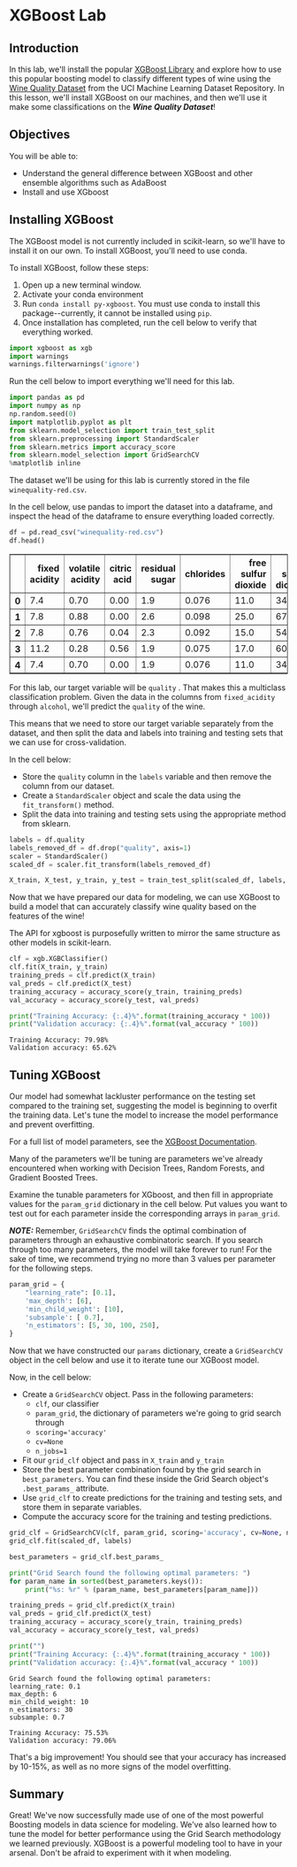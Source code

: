 
# XGBoost Lab

## Introduction

In this lab, we'll install the popular [XGBoost Library](http://xgboost.readthedocs.io/en/latest/index.html) and explore how to use this popular boosting model to classify different types of wine using the [Wine Quality Dataset](https://archive.ics.uci.edu/ml/datasets/wine+quality) from the UCI Machine Learning Dataset Repository.  In this lesson, we'll install XGBoost on our machines, and then we'll use it make some classifications on the **_Wine Quality Dataset_**!

## Objectives

You will be able to:

* Understand the general difference between XGBoost and other ensemble algorithms such as AdaBoost
* Install and use XGboost

## Installing XGBoost

The XGBoost model is not currently included in scikit-learn, so we'll have to install it on our own.  To install XGBoost, you'll need to use conda. 

To install XGBoost, follow these steps:

1. Open up a new terminal window.
2. Activate your conda environment
3. Run `conda install py-xgboost`. You must use conda to install this package--currently, it cannot be installed using `pip`. 
4. Once installation has completed, run the cell below to verify that everything worked. 


```python
import xgboost as xgb
import warnings
warnings.filterwarnings('ignore')
```

Run the cell below to import everything we'll need for this lab. 


```python
import pandas as pd
import numpy as np
np.random.seed(0)
import matplotlib.pyplot as plt
from sklearn.model_selection import train_test_split
from sklearn.preprocessing import StandardScaler
from sklearn.metrics import accuracy_score
from sklearn.model_selection import GridSearchCV
%matplotlib inline
```

The dataset we'll be using for this lab is currently stored in the file `winequality-red.csv`.  

In the cell below, use pandas to import the dataset into a dataframe, and inspect the head of the dataframe to ensure everything loaded correctly. 


```python
df = pd.read_csv("winequality-red.csv")
df.head()
```




<div>
<style scoped>
    .dataframe tbody tr th:only-of-type {
        vertical-align: middle;
    }

    .dataframe tbody tr th {
        vertical-align: top;
    }

    .dataframe thead th {
        text-align: right;
    }
</style>
<table border="1" class="dataframe">
  <thead>
    <tr style="text-align: right;">
      <th></th>
      <th>fixed acidity</th>
      <th>volatile acidity</th>
      <th>citric acid</th>
      <th>residual sugar</th>
      <th>chlorides</th>
      <th>free sulfur dioxide</th>
      <th>total sulfur dioxide</th>
      <th>density</th>
      <th>pH</th>
      <th>sulphates</th>
      <th>alcohol</th>
      <th>quality</th>
    </tr>
  </thead>
  <tbody>
    <tr>
      <th>0</th>
      <td>7.4</td>
      <td>0.70</td>
      <td>0.00</td>
      <td>1.9</td>
      <td>0.076</td>
      <td>11.0</td>
      <td>34.0</td>
      <td>0.9978</td>
      <td>3.51</td>
      <td>0.56</td>
      <td>9.4</td>
      <td>5</td>
    </tr>
    <tr>
      <th>1</th>
      <td>7.8</td>
      <td>0.88</td>
      <td>0.00</td>
      <td>2.6</td>
      <td>0.098</td>
      <td>25.0</td>
      <td>67.0</td>
      <td>0.9968</td>
      <td>3.20</td>
      <td>0.68</td>
      <td>9.8</td>
      <td>5</td>
    </tr>
    <tr>
      <th>2</th>
      <td>7.8</td>
      <td>0.76</td>
      <td>0.04</td>
      <td>2.3</td>
      <td>0.092</td>
      <td>15.0</td>
      <td>54.0</td>
      <td>0.9970</td>
      <td>3.26</td>
      <td>0.65</td>
      <td>9.8</td>
      <td>5</td>
    </tr>
    <tr>
      <th>3</th>
      <td>11.2</td>
      <td>0.28</td>
      <td>0.56</td>
      <td>1.9</td>
      <td>0.075</td>
      <td>17.0</td>
      <td>60.0</td>
      <td>0.9980</td>
      <td>3.16</td>
      <td>0.58</td>
      <td>9.8</td>
      <td>6</td>
    </tr>
    <tr>
      <th>4</th>
      <td>7.4</td>
      <td>0.70</td>
      <td>0.00</td>
      <td>1.9</td>
      <td>0.076</td>
      <td>11.0</td>
      <td>34.0</td>
      <td>0.9978</td>
      <td>3.51</td>
      <td>0.56</td>
      <td>9.4</td>
      <td>5</td>
    </tr>
  </tbody>
</table>
</div>



For this lab, our target variable will be `quality` .  That makes this a multiclass classification problem. Given the data in the columns from `fixed_acidity` through `alcohol`, we'll predict the `quality` of the wine.  

This means that we need to store our target variable separately from the dataset, and then split the data and labels into training and testing sets that we can use for cross-validation. 

In the cell below:

* Store the `quality` column in the `labels` variable and then remove the column from our dataset.  
* Create a `StandardScaler` object and scale the data using the `fit_transform()` method.
* Split the data into training and testing sets using the appropriate method from sklearn.  


```python
labels = df.quality
labels_removed_df = df.drop("quality", axis=1)
scaler = StandardScaler()
scaled_df = scaler.fit_transform(labels_removed_df)

X_train, X_test, y_train, y_test = train_test_split(scaled_df, labels, test_size=0.20)
```

Now that we have prepared our data for modeling, we can use XGBoost to build a model that can accurately classify wine quality based on the features of the wine!

The API for xgboost is purposefully written to mirror the same structure as other models in scikit-learn.  


```python
clf = xgb.XGBClassifier()
clf.fit(X_train, y_train)
training_preds = clf.predict(X_train)
val_preds = clf.predict(X_test)
training_accuracy = accuracy_score(y_train, training_preds)
val_accuracy = accuracy_score(y_test, val_preds)

print("Training Accuracy: {:.4}%".format(training_accuracy * 100))
print("Validation accuracy: {:.4}%".format(val_accuracy * 100))
```

    Training Accuracy: 79.98%
    Validation accuracy: 65.62%


## Tuning XGBoost

Our model had somewhat lackluster performance on the testing set compared to the training set, suggesting the model is beginning to overfit the training data.  Let's tune the model to increase the model performance and prevent overfitting. 

For a full list of model parameters, see the [XGBoost Documentation](http://xgboost.readthedocs.io/en/latest/parameter.html).

Many of the parameters we'll be tuning are parameters we've already encountered when working with Decision Trees, Random Forests, and Gradient Boosted Trees.  

Examine the tunable parameters for XGboost, and then fill in appropriate values for the `param_grid` dictionary in the cell below. Put values you want to test out  for each parameter inside the corresponding arrays in `param_grid`.  

**_NOTE:_** Remember, `GridSearchCV` finds the optimal combination of parameters through an exhaustive combinatoric search.  If you search through too many parameters, the model will take forever to run! For the sake of time, we recommend trying no more than 3 values per parameter for the following steps.  


```python
param_grid = {
    "learning_rate": [0.1],
    'max_depth': [6],
    'min_child_weight': [10],
    'subsample': [ 0.7],
    'n_estimators': [5, 30, 100, 250],
}
```

Now that we have constructed our `params` dictionary, create a `GridSearchCV` object in the cell below and use it to iterate tune our XGBoost model.  

Now, in the cell below:

* Create a `GridSearchCV` object. Pass in the following parameters:
    * `clf`, our classifier
    * `param_grid`, the dictionary of parameters we're going to grid search through
    * `scoring='accuracy'`
    * `cv=None`
    * `n_jobs=1`
* Fit our `grid_clf` object and pass in `X_train` and `y_train`
* Store the best parameter combination found by the grid search in `best_parameters`. You can find these inside the Grid Search object's `.best_params_` attribute.
* Use `grid_clf` to create predictions for the training and testing sets, and store them in separate variables. 
* Compute the accuracy score for the training and testing predictions. 


```python
grid_clf = GridSearchCV(clf, param_grid, scoring='accuracy', cv=None, n_jobs=1)
grid_clf.fit(scaled_df, labels)

best_parameters = grid_clf.best_params_

print("Grid Search found the following optimal parameters: ")
for param_name in sorted(best_parameters.keys()):
    print("%s: %r" % (param_name, best_parameters[param_name]))

training_preds = grid_clf.predict(X_train)
val_preds = grid_clf.predict(X_test)
training_accuracy = accuracy_score(y_train, training_preds)
val_accuracy = accuracy_score(y_test, val_preds)

print("")
print("Training Accuracy: {:.4}%".format(training_accuracy * 100))
print("Validation accuracy: {:.4}%".format(val_accuracy * 100))
```

    Grid Search found the following optimal parameters: 
    learning_rate: 0.1
    max_depth: 6
    min_child_weight: 10
    n_estimators: 30
    subsample: 0.7
    
    Training Accuracy: 75.53%
    Validation accuracy: 79.06%


That's a big improvement! You should see that your accuracy has increased by 10-15%, as well as no more signs of the model overfitting.  

## Summary

Great! We've now successfully made use of one of the most powerful Boosting models in data science for modeling.  We've also learned how to tune the model for better performance using the Grid Search methodology we learned previously.  XGBoost is a powerful modeling tool to have in your arsenal.  Don't be afraid to experiment with it when modeling.
